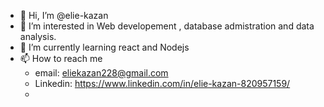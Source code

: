 - 👋 Hi, I’m @elie-kazan
- 👀 I’m interested in Web developement , database admistration and data analysis.
- 🌱 I’m currently learning react and Nodejs
- 📫 How to reach me 
  - email: eliekazan228@gmail.com
  - Linkedin: https://www.linkedin.com/in/elie-kazan-820957159/
  - 

<!---
elie-kazan/elie-kazan is a ✨ special ✨ repository because its `README.md` (this file) appears on your GitHub profile.
You can click the Preview link to take a look at your changes.
--->
